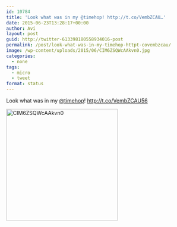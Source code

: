 ```yaml
---
id: 10784
title: 'Look what was in my @timehop! http://t.co/VembZCAU…'
date: 2015-06-23T13:28:17+00:00
author: Avi
layout: post
guid: http://twitter-613398180558934016-post
permalink: /post/look-what-was-in-my-timehop-httpt-covembzcau/
image: /wp-content/uploads/2015/06/CIM6ZSQWcAAkvn0.jpg
categories:
  - none
tags:
  - micro
  - tweet
format: status
---
```

Look what was in my [@timehop](http://twitter.com/timehop)! http://t.co/VembZCAU56

<img width="300" height="300" src="http://aviflax.com/wp-content/uploads/2015/06/CIM6ZSQWcAAkvn0-300x300.jpg" class="attachment-medium" alt="CIM6ZSQWcAAkvn0" />